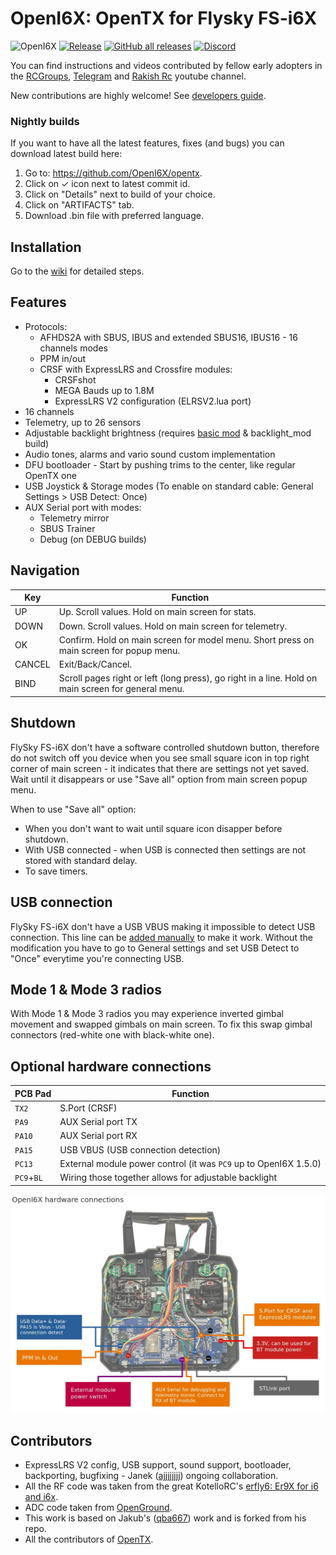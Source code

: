 # OpenI6X: OpenTX for Flysky FS-i6X

![OpenI6X](https://circleci.com/gh/OpenI6X/opentx.svg?style=shield)
[![Release](https://img.shields.io/github/v/release/OpenI6X/opentx?include_prereleases)](https://github.com/OpenI6X/opentx/releases/latest)
[![GitHub all releases](https://img.shields.io/github/downloads/OpenI6X/opentx/total)](https://github.com/OpenI6X/opentx/releases)
[![Discord](https://img.shields.io/discord/973289741862727741.svg?label=&logo=discord&logoColor=ffffff&color=7389D8&labelColor=6A7EC2)](https://discord.gg/3vKfYNTVa2)

You can find instructions and videos contributed by fellow early adopters in the [RCGroups](https://www.rcgroups.com/forums/showthread.php?3916435-FlySky-I6X-port-of-OpenTX), [Telegram](https://t.me/otx_flysky_i6x) and [Rakish Rc](https://www.youtube.com/c/RakishRc) youtube channel. 

New contributions are highly welcome! See [developers guide](https://github.com/OpenI6X/opentx/wiki/Contribute).

### Nightly builds
If you want to have all the latest features, fixes (and bugs) you can download latest build here:
1. Go to: https://github.com/OpenI6X/opentx.
2. Click on ✓ icon next to latest commit id.
3. Click on "Details" next to build of your choice.
4. Click on "ARTIFACTS" tab.
5. Download .bin file with preferred language.

## Installation

Go to the [wiki](https://github.com/OpenI6X/opentx/wiki) for detailed steps.

## Features 

* Protocols:
  * AFHDS2A with SBUS, IBUS and extended SBUS16, IBUS16 - 16 channels modes
  * PPM in/out
  * CRSF with ExpressLRS and Crossfire modules:
    * CRSFshot
    * MEGA Bauds up to 1.8M
    * ExpressLRS V2 configuration (ELRSV2.lua port)
* 16 channels
* Telemetry, up to 26 sensors
* Adjustable backlight brightness (requires [basic mod](#optional-hardware-connections) & backlight_mod build)
* Audio tones, alarms and vario sound custom implementation
* DFU bootloader - Start by pushing trims to the center, like regular OpenTX one
* USB Joystick & Storage modes (To enable on standard cable: General Settings > USB Detect: Once)
* AUX Serial port with modes:
  * Telemetry mirror
  * SBUS Trainer
  * Debug (on DEBUG builds)

## Navigation

| Key | Function                                                                                           |
| --- |----------------------------------------------------------------------------------------------------|
| UP     | Up. Scroll values. Hold on main screen for stats.                                                  |                              
| DOWN   | Down. Scroll values. Hold on main screen for telemetry.                                            |                                  
| OK     | Confirm. Hold on main screen for model menu. Short press on main screen for popup menu.            |
| CANCEL | Exit/Back/Cancel.                                                                                  |                      
| BIND   | Scroll pages right or left (long press), go right in a line. Hold on main screen for general menu. |

## Shutdown

FlySky FS-i6X don't have a software controlled shutdown button, therefore do not switch off you device when you see small square icon in top right corner of main screen - it indicates that there are settings not yet saved. Wait until it disappears or use "Save all" option from main screen popup menu.

When to use "Save all" option:
* When you don't want to wait until square icon disapper before shutdown.
* With USB connected - when USB is connected then settings are not stored with standard delay.
* To save timers.

## USB connection

FlySky FS-i6X don't have a USB VBUS making it impossible to detect USB connection. This line can be [added manually](#optional-hardware-connections) to make it work.
Without the modification you have to go to General settings and set USB Detect to "Once" everytime you're connecting USB.

## Mode 1 & Mode 3 radios

With Mode 1 & Mode 3 radios you may experience inverted gimbal movement and swapped gimbals on main screen. To fix this swap gimbal connectors (red-white one with black-white one).

## Optional hardware connections

| PCB Pad    | Function                                              |
|------------|-------------------------------------------------------|
| `TX2`      | S.Port (CRSF)                                         |
| `PA9`      | AUX Serial port TX                                    |
| `PA10`     | AUX Serial port RX                                    |
| `PA15`     | USB VBUS (USB connection detection)                   |
| `PC13`     | External module power control (it was `PC9` up to OpenI6X 1.5.0) |
| `PC9`+`BL` | Wiring those together allows for adjustable backlight |

![hw](https://github.com/OpenI6X/opentx/raw/master/doc/flysky/openi6x_hardware.jpeg?raw=true)

## Contributors

* ExpressLRS V2 config, USB support, sound support, bootloader, backporting, bugfixing - Janek ([ajjjjjjjj](https://github.com/ajjjjjjjj)) ongoing collaboration.
* All the RF code was taken from the great KotelloRC's [erfly6: Er9X for i6 and i6x](https://bitbucket.org/KotelloRC/erfly6/src/master/).
* ADC code taken from [OpenGround](https://github.com/fishpepper/OpenGround).
* This work is based on Jakub's ([qba667](https://github.com/qba667)) work and is forked from his repo.
* All the contributors of [OpenTX](https://github.com/opentx/opentx/). 
